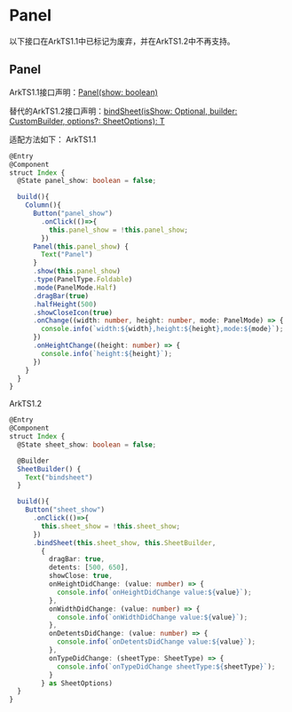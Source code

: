 # Panel

以下接口在ArkTS1.1中已标记为废弃，并在ArkTS1.2中不再支持。

## Panel

ArkTS1.1接口声明：[Panel(show: boolean)](../reference/apis-arkui/arkui-ts/ts-container-panel.md#panel)

替代的ArkTS1.2接口声明：[bindSheet(isShow: Optional<boolean>, builder: CustomBuilder, options?: SheetOptions): T](../reference/apis-arkui/arkui-ts/ts-universal-attributes-sheet-transition.md#bindsheet)

适配方法如下：
ArkTS1.1

<!--code_no_check-->
```ts
@Entry
@Component
struct Index {
  @State panel_show: boolean = false;

  build(){
    Column(){
      Button("panel_show")
        .onClick(()=>{
          this.panel_show = !this.panel_show;
        })
      Panel(this.panel_show) {
        Text("Panel")
      }
      .show(this.panel_show)
      .type(PanelType.Foldable)
      .mode(PanelMode.Half)
      .dragBar(true)
      .halfHeight(500)
      .showCloseIcon(true)
      .onChange((width: number, height: number, mode: PanelMode) => {
        console.info(`width:${width},height:${height},mode:${mode}`);
      })
      .onHeightChange((height: number) => {
        console.info(`height:${height}`);
      })
    }
  }
}
```

ArkTS1.2

<!--code_no_check-->
```ts
@Entry
@Component
struct Index {
  @State sheet_show: boolean = false;

  @Builder
  SheetBuilder() {
    Text("bindsheet")
  }

  build(){
    Button("sheet_show")
      .onClick(()=>{
        this.sheet_show = !this.sheet_show;
      })
      .bindSheet(this.sheet_show, this.SheetBuilder,
        {
          dragBar: true,
          detents: [500, 650],
          showClose: true,
          onHeightDidChange: (value: number) => {
            console.info(`onHeightDidChange value:${value}`);
          },
          onWidthDidChange: (value: number) => {
            console.info(`onWidthDidChange value:${value}`);
          },
          onDetentsDidChange: (value: number) => {
            console.info(`onDetentsDidChange value:${value}`);
          },
          onTypeDidChange: (sheetType: SheetType) => {
            console.info(`onTypeDidChange sheetType:${sheetType}`);
          }
        } as SheetOptions)
  }
}
```